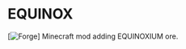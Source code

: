 # EQUINOX
[![Forge](https://img.shields.io/badge/forge-10.13.4-red)]
Minecraft mod adding EQUINOXIUM ore.
